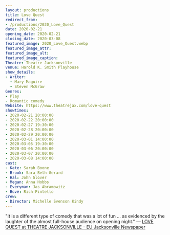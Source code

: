```yaml
---
layout: productions
title: Love Quest
redirect_from:
- /productions/2020_Love_Quest
date: 2020-02-21
opening_date: 2020-02-21
closing_date: 2020-03-08
featured_image: 2020_Love_Quest.webp
featured_image_attr:
featured_image_alt:
featured_image_caption:
Theatre: Theatre Jacksonville
venue: Harold K. Smith Playhouse
show_details:
- Writer: 
  - Mary Maguire
  - Steven McGraw
Genres: 
- Play
- Romantic comedy
Website: https://www.theatrejax.com/love-quest
showtimes:
- 2020-02-21 20:00:00
- 2020-02-22 20:00:00
- 2020-02-27 19:30:00
- 2020-02-28 20:00:00
- 2020-02-29 20:00:00
- 2020-03-01 14:00:00
- 2020-03-05 19:30:00
- 2020-03-06 20:00:00
- 2020-03-07 20:00:00
- 2020-03-08 14:00:00
cast:
- Kate: Sarah Boone
- Brook: Sara Beth Gerard
- Hal: John Glover
- Megan: Anna Hobbs
- Everyman: Jas Abramowitz
- Bové: Rich Pintello
crew:
- Director: Michelle Svenson Kindy
---
```

"It is a different type of comedy that was a lot of fun ... as evidenced by the laughter of the almost full-house audience on opening night." — [LOVE QUEST at THEATRE JACKSONVILLE - EU Jacksonville Newspaper](https://eujacksonville.com/2020/02/27/love-quest-at-theatre-jacksonville/)
